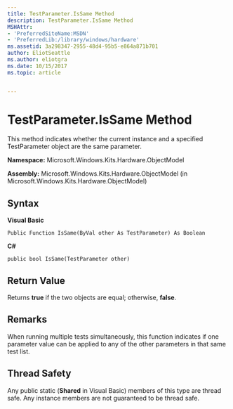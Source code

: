 ```yaml
---
title: TestParameter.IsSame Method
description: TestParameter.IsSame Method
MSHAttr:
- 'PreferredSiteName:MSDN'
- 'PreferredLib:/library/windows/hardware'
ms.assetid: 3a298347-2955-48d4-95b5-e864a871b701
author: EliotSeattle
ms.author: eliotgra
ms.date: 10/15/2017
ms.topic: article


---
```


# TestParameter.IsSame Method


This method indicates whether the current instance and a specified TestParameter object are the same parameter.

**Namespace:** Microsoft.Windows.Kits.Hardware.ObjectModel

**Assembly:** Microsoft.Windows.Kits.Hardware.ObjectModel (in Microsoft.Windows.Kits.Hardware.ObjectModel)

## <span id="Syntax"></span><span id="syntax"></span><span id="SYNTAX"></span>Syntax


**Visual Basic**

`Public Function IsSame(ByVal other As TestParameter) As Boolean`

**C#**

`public bool IsSame(TestParameter other)`

## <span id="Return_Value"></span><span id="return_value"></span><span id="RETURN_VALUE"></span>Return Value


Returns **true** if the two objects are equal; otherwise, **false**.

## <span id="Remarks"></span><span id="remarks"></span><span id="REMARKS"></span>Remarks


When running multiple tests simultaneously, this function indicates if one parameter value can be applied to any of the other parameters in that same test list.

## <span id="Thread_Safety"></span><span id="thread_safety"></span><span id="THREAD_SAFETY"></span>Thread Safety


Any public static (**Shared** in Visual Basic) members of this type are thread safe. Any instance members are not guaranteed to be thread safe.

 

 






